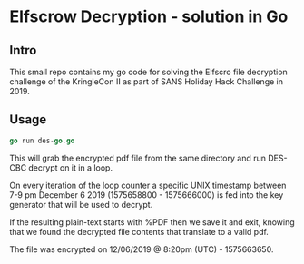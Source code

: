 # Elfscrow Decryption - solution in Go

## Intro

This small repo contains my go code for solving the Elfscro file decryption challenge of the KringleCon II as part of SANS Holiday Hack Challenge in 2019.

## Usage

```go
go run des-go.go
```

This will grab the encrypted pdf file from the same directory and run DES-CBC decrypt on it in a loop. 

On every iteration of the loop counter a specific UNIX timestamp between 7-9 pm December 6 2019 (1575658800 - 1575666000) is fed into the key generator that will be used to decrypt. 

If the resulting plain-text starts with %PDF then we save it and exit, knowing that we found the decrypted file contents that translate to a valid pdf. 

The file was encrypted on 12/06/2019 @ 8:20pm (UTC) - 1575663650.